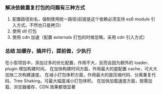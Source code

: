 ### 解决依赖重复打包的问题有三种方式

1. 配置路径别名，强制使用统一路径(前提是这个依赖必须支持 es6 module 引入方式。不然也只是拷贝)
2. 使用 dll 打包
3. 使用 cdn 加速（配置 externals 打包的时候忽略，采用 cdn 引入方式）

### 总结 加缓存，搞并行，提前做，少执行

在小型项目中，添加过多的优化配置，作用不大，反而会因为额外的 loader、plugin 增加构建时间。
在加快构建时间方面，作用最大的是配置 cache，可大大加快二次构建速度。
在减小打包体积方面，作用最大的是压缩代码、分离重复代码、Tree Shaking，可最大幅度减小打包体积。
在加快加载速度方面，按需加载、浏览器缓存、CDN 效果都很显著
